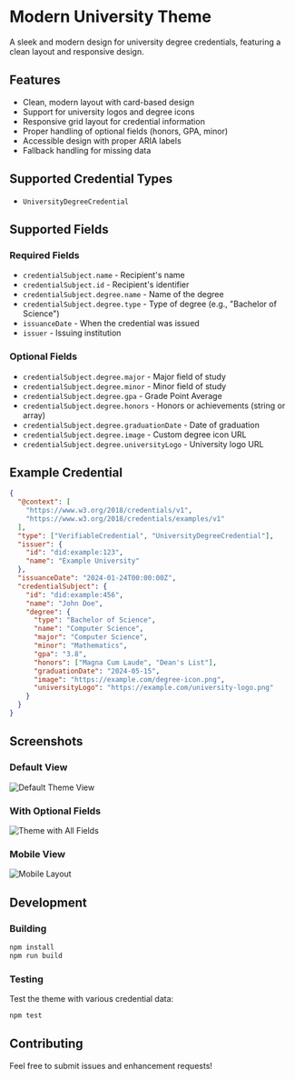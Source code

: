# Modern University Theme

A sleek and modern design for university degree credentials, featuring a clean layout and responsive design.

## Features

- Clean, modern layout with card-based design
- Support for university logos and degree icons
- Responsive grid layout for credential information
- Proper handling of optional fields (honors, GPA, minor)
- Accessible design with proper ARIA labels
- Fallback handling for missing data

## Supported Credential Types

- `UniversityDegreeCredential`

## Supported Fields

### Required Fields
- `credentialSubject.name` - Recipient's name
- `credentialSubject.id` - Recipient's identifier
- `credentialSubject.degree.name` - Name of the degree
- `credentialSubject.degree.type` - Type of degree (e.g., "Bachelor of Science")
- `issuanceDate` - When the credential was issued
- `issuer` - Issuing institution

### Optional Fields
- `credentialSubject.degree.major` - Major field of study
- `credentialSubject.degree.minor` - Minor field of study
- `credentialSubject.degree.gpa` - Grade Point Average
- `credentialSubject.degree.honors` - Honors or achievements (string or array)
- `credentialSubject.degree.graduationDate` - Date of graduation
- `credentialSubject.degree.image` - Custom degree icon URL
- `credentialSubject.degree.universityLogo` - University logo URL

## Example Credential

```json
{
  "@context": [
    "https://www.w3.org/2018/credentials/v1",
    "https://www.w3.org/2018/credentials/examples/v1"
  ],
  "type": ["VerifiableCredential", "UniversityDegreeCredential"],
  "issuer": {
    "id": "did:example:123",
    "name": "Example University"
  },
  "issuanceDate": "2024-01-24T00:00:00Z",
  "credentialSubject": {
    "id": "did:example:456",
    "name": "John Doe",
    "degree": {
      "type": "Bachelor of Science",
      "name": "Computer Science",
      "major": "Computer Science",
      "minor": "Mathematics",
      "gpa": "3.8",
      "honors": ["Magna Cum Laude", "Dean's List"],
      "graduationDate": "2024-05-15",
      "image": "https://example.com/degree-icon.png",
      "universityLogo": "https://example.com/university-logo.png"
    }
  }
}
```

## Screenshots

### Default View
![Default Theme View](./screenshots/default.png)

### With Optional Fields
![Theme with All Fields](./screenshots/full.png)

### Mobile View
![Mobile Layout](./screenshots/mobile.png)

## Development

### Building
```bash
npm install
npm run build
```

### Testing
Test the theme with various credential data:
```bash
npm test
```

## Contributing

Feel free to submit issues and enhancement requests! 